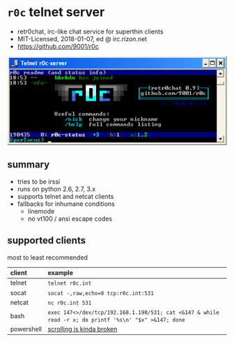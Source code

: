 # `r0c` telnet server

* retr0chat, irc-like chat service for superthin clients
* MIT-Licensed, 2018-01-07, ed @ irc.rizon.net
* https://github.com/9001/r0c

![screenshot of telnet connected to a r0c server](doc/r0c.png)

## summary

* tries to be irssi
* runs on python 2.6, 2.7, 3.x
* supports telnet and netcat clients
* fallbacks for inhumane conditions
  * linemode
  * no vt100 / ansi escape codes

## supported clients

most to least recommended

| client | example |
| :---   | :---    |
| telnet | `telnet r0c.int` |
| socat  | `socat -,raw,echo=0 tcp:r0c.int:531` |
| netcat | `nc r0c.int 531` |
| bash   | `exec 147<>/dev/tcp/192.168.1.190/531; cat <&147 & while read -r x; do printf '%s\n' "$x" >&147; done` |
| powershell | [scrolling is kinda broken](blob/master/clients/powershell.ps1)
